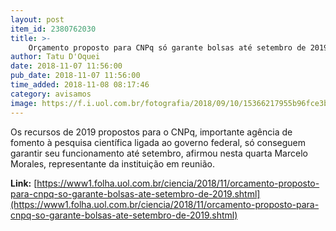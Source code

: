 ```yaml
---
layout: post
item_id: 2380762030
title: >-
    Orçamento proposto para CNPq só garante bolsas até setembro de 2019
author: Tatu D'Oquei
date: 2018-11-07 11:56:00
pub_date: 2018-11-07 11:56:00
time_added: 2018-11-08 08:17:46
category: avisamos
image: https://f.i.uol.com.br/fotografia/2018/09/10/15366217955b96fce3b855d_1536621795_3x2_xl.jpg
---
```


Os recursos de 2019 propostos para o CNPq, importante agência de fomento à pesquisa científica ligada ao governo federal, só conseguem garantir seu funcionamento até setembro, afirmou nesta quarta Marcelo Morales, representante da instituição em reunião.

**Link:** [https://www1.folha.uol.com.br/ciencia/2018/11/orcamento-proposto-para-cnpq-so-garante-bolsas-ate-setembro-de-2019.shtml](https://www1.folha.uol.com.br/ciencia/2018/11/orcamento-proposto-para-cnpq-so-garante-bolsas-ate-setembro-de-2019.shtml)

